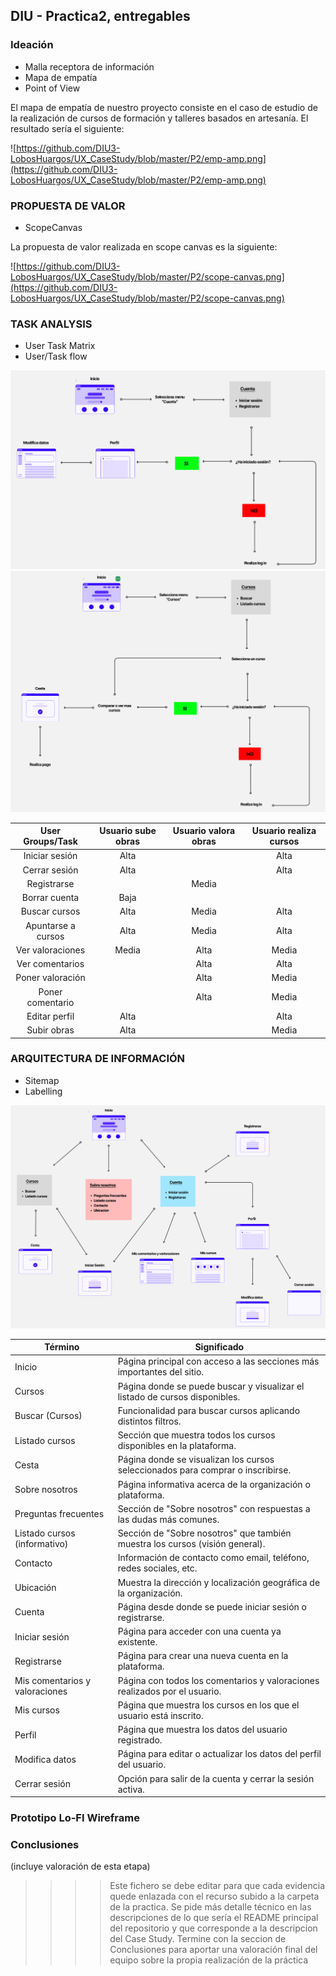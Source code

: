 ## DIU - Practica2, entregables

### Ideación 
* Malla receptora de información 
* Mapa de empatía
* Point of View 

El mapa de empatía de nuestro proyecto consiste en el caso de estudio de la realización de cursos de formación y talleres basados en artesanía. El resultado sería el siguiente:

![https://github.com/DIU3-LobosHuargos/UX_CaseStudy/blob/master/P2/emp-amp.png](https://github.com/DIU3-LobosHuargos/UX_CaseStudy/blob/master/P2/emp-amp.png)


### PROPUESTA DE VALOR
* ScopeCanvas

La propuesta de valor realizada en scope canvas es la siguiente:

![https://github.com/DIU3-LobosHuargos/UX_CaseStudy/blob/master/P2/scope-canvas.png](https://github.com/DIU3-LobosHuargos/UX_CaseStudy/blob/master/P2/scope-canvas.png)


### TASK ANALYSIS

* User Task Matrix 
* User/Task flow

![Método UX](img/task-analysis-1.png) 
![Método UX](img/task-analysis-2.png) 

| User Groups/Task | Usuario sube obras | Usuario valora obras | Usuario realiza cursos |
|:----------------:|:------------------:|:--------------------:|:----------------------:|
| Iniciar sesión   | Alta               |                      | Alta                   |
| Cerrar sesión    | Alta               |                      | Alta                   |
| Registrarse      |                    | Media                |                        |
| Borrar cuenta    | Baja               |                      |                        |
| Buscar cursos    | Alta               | Media                | Alta                   |
| Apuntarse a cursos | Alta             | Media                | Alta                   |
| Ver valoraciones | Media              | Alta                 | Media                  |
| Ver comentarios |                     | Alta                 | Alta                   | 
| Poner valoración |                    | Alta                 | Media                  |
| Poner comentario |                    | Alta                 | Media                  |
| Editar perfil | Alta                  |                      | Alta                   |
| Subir obras | Alta                    |                      | Media                  |       

### ARQUITECTURA DE INFORMACIÓN

* Sitemap 
* Labelling 

![Método UX](img/Sitemap.png) 

| Término                        | Significado                                                                 |
|-------------------------------|------------------------------------------------------------------------------|
| Inicio                        | Página principal con acceso a las secciones más importantes del sitio.       |
| Cursos                        | Página donde se puede buscar y visualizar el listado de cursos disponibles.  |
| Buscar (Cursos)               | Funcionalidad para buscar cursos aplicando distintos filtros.                |
| Listado cursos                | Sección que muestra todos los cursos disponibles en la plataforma.           |
| Cesta                         | Página donde se visualizan los cursos seleccionados para comprar o inscribirse. |
| Sobre nosotros                | Página informativa acerca de la organización o plataforma.                   |
| Preguntas frecuentes          | Sección de "Sobre nosotros" con respuestas a las dudas más comunes.          |
| Listado cursos (informativo) | Sección de "Sobre nosotros" que también muestra los cursos (visión general). |
| Contacto                      | Información de contacto como email, teléfono, redes sociales, etc.           |
| Ubicación                     | Muestra la dirección y localización geográfica de la organización.           |
| Cuenta                        | Página desde donde se puede iniciar sesión o registrarse.                    |
| Iniciar sesión                | Página para acceder con una cuenta ya existente.                             |
| Registrarse                   | Página para crear una nueva cuenta en la plataforma.                         |
| Mis comentarios y valoraciones| Página con todos los comentarios y valoraciones realizados por el usuario.   |
| Mis cursos                    | Página que muestra los cursos en los que el usuario está inscrito.           |
| Perfil                        | Página que muestra los datos del usuario registrado.                         |
| Modifica datos                | Página para editar o actualizar los datos del perfil del usuario.            |
| Cerrar sesión                 | Opción para salir de la cuenta y cerrar la sesión activa.                    |

### Prototipo Lo-FI Wireframe 


### Conclusiones  
(incluye valoración de esta etapa)


>>>> Este fichero se debe editar para que cada evidencia quede enlazada con el recurso subido a la carpeta de la practica. Se pide más detalle técnico en las descripciones de lo que sería el README principal del repositorio y que corresponde a la descripcion del Case Study.
>>>> Termine con la seccion de Conclusiones para aportar una valoración final del equipo sobre la propia realización de la práctica
